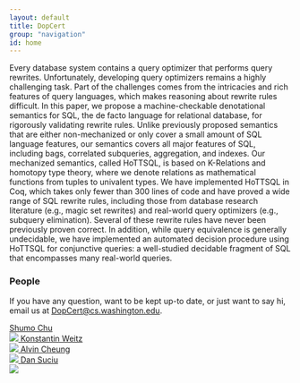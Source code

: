 ```yaml
---
layout: default
title: DopCert
group: "navigation"
id: home
---
```


Every database system contains a query optimizer that performs query rewrites.
Unfortunately, developing query optimizers remains a highly challenging task.
Part of the challenges comes from the intricacies and rich features of query
languages, which makes reasoning about rewrite rules difficult. In this paper,
we propose a machine-checkable denotational semantics for SQL, the de facto
language for relational database, for rigorously validating rewrite rules.
Unlike previously proposed semantics that are either non-mechanized or only
cover a small amount of SQL language features, our semantics covers all major
features of SQL, including bags, correlated subqueries, aggregation, and
indexes. Our mechanized semantics, called HoTTSQL, is based on K-Relations and
homotopy type theory, where we denote relations as mathematical functions from
tuples to univalent types. We have implemented HoTTSQL in Coq, which takes only
fewer than 300 lines of code and have proved a wide range of SQL rewrite rules,
including those from database research literature (e.g., magic set rewrites) and
real-world query optimizers (e.g., subquery elimination). Several of these
rewrite rules have never been previously proven correct. In addition, while
query equivalence is generally undecidable, we have implemented an automated
decision procedure using HoTTSQL for conjunctive queries: a well-studied
decidable fragment of SQL that encompasses many real-world queries.

### People

If you have any question, want to be kept up-to date, or just want to say hi, email us at 
[DopCert@cs.washington.edu](mailto:DopCert@cs.washington.edu).
<!-- chushumo at cs dot uw dot edu or weitzkon at cs dot uw dot edu. -->

<a class="person" href="http://shumochu.com/">
  <span class="name">Shumo Chu</span><br/>
  <img class="profile" src="http://stechu.github.io/images/my_portrait.jpg"/>
</a>

<a class="person" href="http://konne.me">
  <span class="name">Konstantin Weitz</span><br/>
  <img class="profile" src="http://www.konne.me/assets/profile.png"/>
</a>

<a class="person" href="https://homes.cs.washington.edu/~akcheung/">
  <span class="name">Alvin Cheung</span><br/>
  <img class="profile" src="https://homes.cs.washington.edu/~akcheung/self.jpg"/>
</a>

<a class="person" href="https://homes.cs.washington.edu/~suciu/">
  <span class="name">Dan Suciu</span><br/>
  <img class="profile" src="https://homes.cs.washington.edu/~suciu/files/me-7-2006-mexico.jpg"/>
</a>

